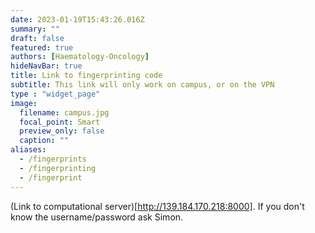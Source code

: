 ```yaml
---
date: 2023-01-19T15:43:26.016Z
summary: ""
draft: false
featured: true
authors: [Haematology-Oncology]
hideNavBar: true
title: Link to fingerprinting code
subtitle: This link will only work on campus, or on the VPN
type : "widget_page"
image:
  filename: campus.jpg
  focal_point: Smart
  preview_only: false
  caption: ""
aliases:
  - /fingerprints
  - /fingerprinting
  - /fingerprint
---
```


(Link to computational server)[http://139.184.170.218:8000]. If you don't know the username/password ask Simon.

